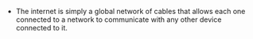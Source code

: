- The internet is simply a global network of cables that allows each one connected to a network to communicate with any other device connected to it.